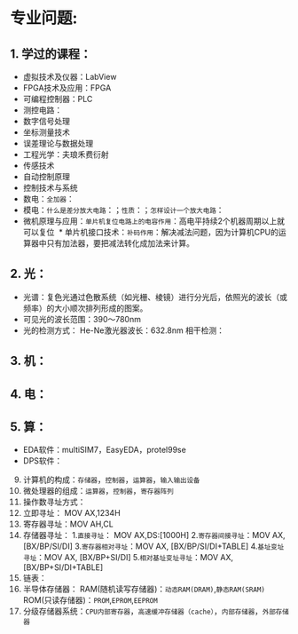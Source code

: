 # 专业问题:
## 1. 学过的课程：
  * 虚拟技术及仪器：LabView
  * FPGA技术及应用：FPGA
  * 可编程控制器：PLC
  * 测控电路：
  * 数字信号处理
  * 坐标测量技术
  * 误差理论与数据处理
  * 工程光学：夫琅禾费衍射
  * 传感技术
  * 自动控制原理
  * 控制技术与系统
  * 数电：`全加器`：
  * 模电：`什么是差分放大电路`：；`性质`：；`怎样设计一个放大电路`：
  * 微机原理与应用：`单片机复位电路上的电容作用`：高电平持续2个机器周期以上就可以复位
  * 单片机接口技术：`补码作用`：解决减法问题，因为计算机CPU的运算器中只有加法器，要把减法转化成加法来计算。
## 2. 光：
 * 光谱：复色光通过色散系统（如光栅、棱镜）进行分光后，依照光的波长（或频率）的大小顺次排列形成的图案。
* 可见光的波长范围：390～780nm
* 光的检测方式：
He-Ne激光器波长：632.8nm
相干检测：
## 3. 机：

## 4. 电：

## 5. 算：
 * EDA软件：multiSIM7，EasyEDA，protel99se
 * DPS软件：

9. 计算机的构成：`存储器`，`控制器`，`运算器`，`输入输出设备`
10. 微处理器的组成：`运算器`，`控制器`，`寄存器阵列`
11. 操作数寻址方式：
 1. 立即寻址：  MOV AX,1234H
 2. 寄存器寻址：MOV AH,CL
 3. 存储器寻址：
   1.`直接寻址`： MOV AX,DS:[1000H]
   2.`寄存器间接寻址`：MOV AX, [BX/BP/SI/DI]
   3.`寄存器相对寻址`：MOV AX, [BX/BP/SI/DI+TABLE]
   4.`基址变址寻址`：MOV AX, [BX/BP+SI/DI]
   5.`相对基址变址寻址`：MOV AX, [BX/BP+SI/DI+TABLE]
12. 链表：
13. 半导体存储器：
 RAM(随机读写存储器)：`动态RAM(DRAM)`,`静态RAM(SRAM)`
 ROM(只读存储器)：`PROM`,`EPROM`,`EEPROM`
14. 分级存储器系统：`CPU内部寄存器`，`高速缓冲存储器（cache）`，`内部存储器`，`外部存储器`
